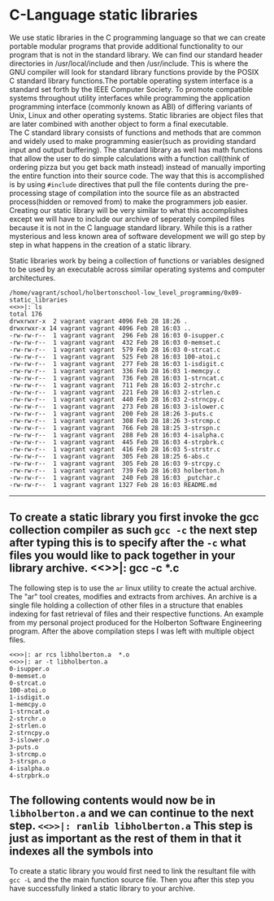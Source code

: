 # C-Language static libraries 
We use static libraries in the C programming language so that we can create portable modular programs that provide additional functionality to our program that is not in the standard library. We can find our standard header directories in /usr/local/include and then /usr/include. This is where the GNU compiler will look for standard library functions provide by the POSIX C standard library functions.The portable operating system interface is a standard set forth by the IEEE Computer Society. To promote compatible systems throughout utility interfaces while programming the application programming interface (commonly known as ABI) of differing variants of Unix, Linux and other operating systems. Static libraries are object files that are later combined with another object to form a final executable.  
The C standard library consists of functions and methods that are common and widely used to make programming easier(such as providing standard input and output buffering). The standard library as well has math functions that allow the user to do simple calculations with a function call(think of ordering pizza but you get back math instead) instead of manually importing the entire function into their source code. The way that this is accomplished is by using `#include` directives that pull the file contents during the pre-processing stage of compilation into the source file as an abstracted process(hidden or removed from) to make the programmers job easier. Creating our static library will be very similar to what this accomplishes except we will have to include our archive of seperately compiled files because it is not in the C language standard library. While this is a rather mysterious and less known area of software development we will go step by step in what happens in the creation of a static library.  

Static libraries work by being a collection of functions or variables designed to be used by an executable across similar operating systems and computer architectures. 

```
/home/vagrant/school/holbertonschool-low_level_programming/0x09-static_libraries
<<>>|: ls
total 176
drwxrwxr-x  2 vagrant vagrant 4096 Feb 28 18:26 .
drwxrwxr-x 14 vagrant vagrant 4096 Feb 28 16:03 ..
-rw-rw-r--  1 vagrant vagrant  296 Feb 28 16:03 0-isupper.c
-rw-rw-r--  1 vagrant vagrant  432 Feb 28 16:03 0-memset.c
-rw-rw-r--  1 vagrant vagrant  579 Feb 28 16:03 0-strcat.c
-rw-rw-r--  1 vagrant vagrant  525 Feb 28 16:03 100-atoi.c
-rw-rw-r--  1 vagrant vagrant  277 Feb 28 16:03 1-isdigit.c
-rw-rw-r--  1 vagrant vagrant  336 Feb 28 16:03 1-memcpy.c
-rw-rw-r--  1 vagrant vagrant  736 Feb 28 16:03 1-strncat.c
-rw-rw-r--  1 vagrant vagrant  711 Feb 28 16:03 2-strchr.c
-rw-rw-r--  1 vagrant vagrant  221 Feb 28 16:03 2-strlen.c
-rw-rw-r--  1 vagrant vagrant  440 Feb 28 16:03 2-strncpy.c
-rw-rw-r--  1 vagrant vagrant  273 Feb 28 16:03 3-islower.c
-rw-rw-r--  1 vagrant vagrant  200 Feb 28 18:26 3-puts.c
-rw-rw-r--  1 vagrant vagrant  308 Feb 28 18:26 3-strcmp.c
-rw-rw-r--  1 vagrant vagrant  766 Feb 28 18:25 3-strspn.c
-rw-rw-r--  1 vagrant vagrant  288 Feb 28 16:03 4-isalpha.c
-rw-rw-r--  1 vagrant vagrant  445 Feb 28 16:03 4-strpbrk.c
-rw-rw-r--  1 vagrant vagrant  416 Feb 28 16:03 5-strstr.c
-rw-rw-r--  1 vagrant vagrant  305 Feb 28 18:25 6-abs.c
-rw-rw-r--  1 vagrant vagrant  305 Feb 28 16:03 9-strcpy.c
-rw-rw-r--  1 vagrant vagrant  739 Feb 28 16:03 holberton.h
-rw-rw-r--  1 vagrant vagrant  240 Feb 28 16:03 _putchar.c
-rw-rw-r--  1 vagrant vagrant 1327 Feb 28 16:03 README.md
```
---  
To create a static library you first invoke the gcc collection compiler as such `gcc -c` the next step after typing this is to specify after the `-c` what files you would like to pack together in your library archive. 
<<>>|: gcc -c *.c
---  
The following step is to use the `ar` linux utility to create the actual archive. The "ar" tool creates, modifies and extracts from archives. An archive is a single file holding a collection of other files in a structure that enables indexing for fast retrieval of files and their respective functions. An example from my personal project produced for the Holberton Software Engineering program. After the above compilation steps I was left with multiple object files. 
```
<<>>|: ar rcs libholberton.a  *.o
<<>>|: ar -t libholberton.a
0-isupper.o
0-memset.o
0-strcat.o
100-atoi.o
1-isdigit.o
1-memcpy.o
1-strncat.o
2-strchr.o
2-strlen.o
2-strncpy.o
3-islower.o
3-puts.o
3-strcmp.o
3-strspn.o
4-isalpha.o
4-strpbrk.o
```
The following contents would now be in `libholberton.a` and we can continue to the next step.
```<<>>|: ranlib libholberton.a```
This step is just as important as the rest of them in that it indexes all the symbols into 
---
To create a static library you would first need to link the resultant file with `gcc -L` and the the main function source file. Then you after this step you have successfully linked a static library to your archive.
